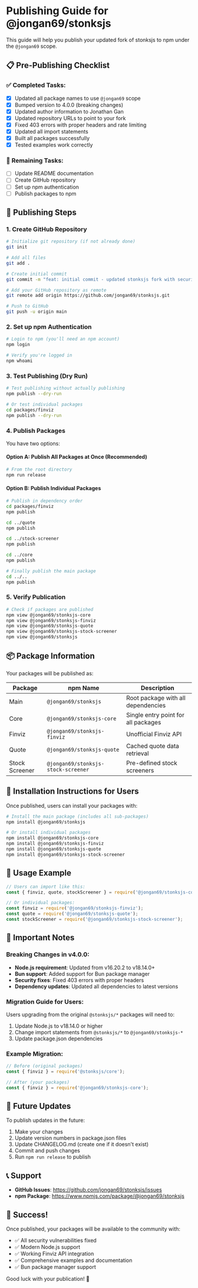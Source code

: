 # Publishing Guide for @jongan69/stonksjs

This guide will help you publish your updated fork of stonksjs to npm under the
`@jongan69` scope.

## 📋 **Pre-Publishing Checklist**

### ✅ **Completed Tasks:**

- [x] Updated all package names to use `@jongan69` scope
- [x] Bumped version to 4.0.0 (breaking changes)
- [x] Updated author information to Jonathan Gan
- [x] Updated repository URLs to point to your fork
- [x] Fixed 403 errors with proper headers and rate limiting
- [x] Updated all import statements
- [x] Built all packages successfully
- [x] Tested examples work correctly

### 🔄 **Remaining Tasks:**

- [ ] Update README documentation
- [ ] Create GitHub repository
- [ ] Set up npm authentication
- [ ] Publish packages to npm

## 🚀 **Publishing Steps**

### 1. **Create GitHub Repository**

```bash
# Initialize git repository (if not already done)
git init

# Add all files
git add .

# Create initial commit
git commit -m "feat: initial commit - updated stonksjs fork with security fixes and improvements"

# Add your GitHub repository as remote
git remote add origin https://github.com/jongan69/stonksjs.git

# Push to GitHub
git push -u origin main
```

### 2. **Set up npm Authentication**

```bash
# Login to npm (you'll need an npm account)
npm login

# Verify you're logged in
npm whoami
```

### 3. **Test Publishing (Dry Run)**

```bash
# Test publishing without actually publishing
npm publish --dry-run

# Or test individual packages
cd packages/finviz
npm publish --dry-run
```

### 4. **Publish Packages**

You have two options:

#### Option A: Publish All Packages at Once (Recommended)

```bash
# From the root directory
npm run release
```

#### Option B: Publish Individual Packages

```bash
# Publish in dependency order
cd packages/finviz
npm publish

cd ../quote
npm publish

cd ../stock-screener
npm publish

cd ../core
npm publish

# Finally publish the main package
cd ../..
npm publish
```

### 5. **Verify Publication**

```bash
# Check if packages are published
npm view @jongan69/stonksjs-core
npm view @jongan69/stonksjs-finviz
npm view @jongan69/stonksjs-quote
npm view @jongan69/stonksjs-stock-screener
npm view @jongan69/stonksjs
```

## 📦 **Package Information**

Your packages will be published as:

| Package        | npm Name                            | Description                         |
| -------------- | ----------------------------------- | ----------------------------------- |
| Main           | `@jongan69/stonksjs`                | Root package with all dependencies  |
| Core           | `@jongan69/stonksjs-core`           | Single entry point for all packages |
| Finviz         | `@jongan69/stonksjs-finviz`         | Unofficial Finviz API               |
| Quote          | `@jongan69/stonksjs-quote`          | Cached quote data retrieval         |
| Stock Screener | `@jongan69/stonksjs-stock-screener` | Pre-defined stock screeners         |

## 🔧 **Installation Instructions for Users**

Once published, users can install your packages with:

```bash
# Install the main package (includes all sub-packages)
npm install @jongan69/stonksjs

# Or install individual packages
npm install @jongan69/stonksjs-core
npm install @jongan69/stonksjs-finviz
npm install @jongan69/stonksjs-quote
npm install @jongan69/stonksjs-stock-screener
```

## 📝 **Usage Example**

```javascript
// Users can import like this:
const { finviz, quote, stockScreener } = require('@jongan69/stonksjs-core');

// Or individual packages:
const finviz = require('@jongan69/stonksjs-finviz');
const quote = require('@jongan69/stonksjs-quote');
const stockScreener = require('@jongan69/stonksjs-stock-screener');
```

## 🚨 **Important Notes**

### **Breaking Changes in v4.0.0:**

- **Node.js requirement**: Updated from v16.20.2 to v18.14.0+
- **Bun support**: Added support for Bun package manager
- **Security fixes**: Fixed 403 errors with proper headers
- **Dependency updates**: Updated all dependencies to latest versions

### **Migration Guide for Users:**

Users upgrading from the original `@stonksjs/*` packages will need to:

1. Update Node.js to v18.14.0 or higher
2. Change import statements from `@stonksjs/*` to `@jongan69/stonksjs-*`
3. Update package.json dependencies

### **Example Migration:**

```javascript
// Before (original packages)
const { finviz } = require('@stonksjs/core');

// After (your packages)
const { finviz } = require('@jongan69/stonksjs-core');
```

## 🔄 **Future Updates**

To publish updates in the future:

1. Make your changes
2. Update version numbers in package.json files
3. Update CHANGELOG.md (create one if it doesn't exist)
4. Commit and push changes
5. Run `npm run release` to publish

## 📞 **Support**

- **GitHub Issues**: https://github.com/jongan69/stonksjs/issues
- **npm Package**: https://www.npmjs.com/package/@jongan69/stonksjs

## 🎉 **Success!**

Once published, your packages will be available to the community with:

- ✅ All security vulnerabilities fixed
- ✅ Modern Node.js support
- ✅ Working Finviz API integration
- ✅ Comprehensive examples and documentation
- ✅ Bun package manager support

Good luck with your publication! 🚀
